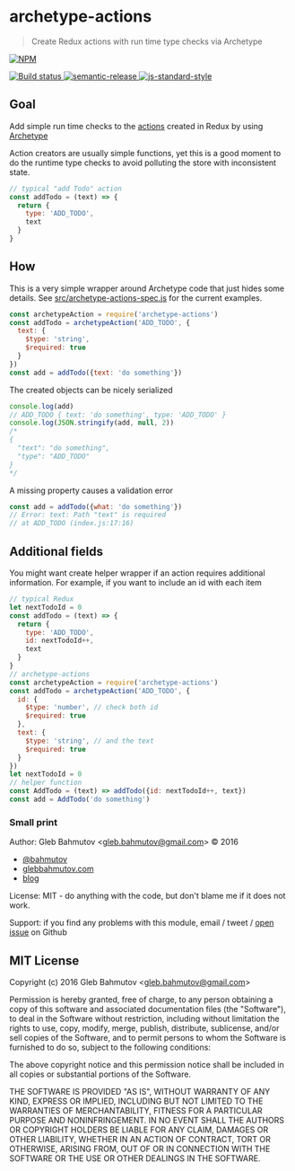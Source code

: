 # archetype-actions

> Create Redux actions with run time type checks via Archetype

[![NPM][npm-icon] ][npm-url]

[![Build status][ci-image] ][ci-url]
[![semantic-release][semantic-image] ][semantic-url]
[![js-standard-style][standard-image]][standard-url]

## Goal

Add simple run time checks to the
[actions](http://redux.js.org/docs/basics/Actions.html)
created in Redux by using
[Archetype](https://github.com/vkarpov15/archetype-js#readme)

Action creators are usually simple functions, yet this is a good moment to do
the runtime type checks to avoid polluting the store with inconsistent state.

```js
// typical "add Todo" action
const addTodo = (text) => {
  return {
    type: 'ADD_TODO',
    text
  }
}
```

## How

This is a very simple wrapper around Archetype code that just hides some
details. See [src/archetype-actions-spec.js](src/archetype-actions-spec.js)
for the current examples.

```js
const archetypeAction = require('archetype-actions')
const addTodo = archetypeAction('ADD_TODO', {
  text: {
    $type: 'string',
    $required: true
  }
})
const add = addTodo({text: 'do something'})
```

The created objects can be nicely serialized

```js
console.log(add)
// ADD_TODO { text: 'do something', type: 'ADD_TODO' }
console.log(JSON.stringify(add, null, 2))
/*
{
  "text": "do something",
  "type": "ADD_TODO"
}
*/
```

A missing property causes a validation error

```js
const add = addTodo({what: 'do something'})
// Error: text: Path "text" is required
// at ADD_TODO (index.js:17:16)
```

## Additional fields

You might want create helper wrapper if an action requires additional
information. For example, if you want to include an id with each item

```js
// typical Redux
let nextTodoId = 0
const addTodo = (text) => {
  return {
    type: 'ADD_TODO',
    id: nextTodoId++,
    text
  }
}
// archetype-actions
const archetypeAction = require('archetype-actions')
const addTodo = archetypeAction('ADD_TODO', {
  id: {
    $type: 'number', // check both id
    $required: true
  },
  text: {
    $type: 'string', // and the text
    $required: true
  }
})
let nextTodoId = 0
// helper function
const AddTodo = (text) => addTodo({id: nextTodoId++, text})
const add = AddTodo('do something')
```

### Small print

Author: Gleb Bahmutov &lt;gleb.bahmutov@gmail.com&gt; &copy; 2016

* [@bahmutov](https://twitter.com/bahmutov)
* [glebbahmutov.com](http://glebbahmutov.com)
* [blog](http://glebbahmutov.com/blog)


License: MIT - do anything with the code, but don't blame me if it does not work.

Support: if you find any problems with this module, email / tweet /
[open issue](https://github.com/bahmutov/archetype-actions/issues) on Github

## MIT License

Copyright (c) 2016 Gleb Bahmutov &lt;gleb.bahmutov@gmail.com&gt;

Permission is hereby granted, free of charge, to any person
obtaining a copy of this software and associated documentation
files (the "Software"), to deal in the Software without
restriction, including without limitation the rights to use,
copy, modify, merge, publish, distribute, sublicense, and/or sell
copies of the Software, and to permit persons to whom the
Software is furnished to do so, subject to the following
conditions:

The above copyright notice and this permission notice shall be
included in all copies or substantial portions of the Software.

THE SOFTWARE IS PROVIDED "AS IS", WITHOUT WARRANTY OF ANY KIND,
EXPRESS OR IMPLIED, INCLUDING BUT NOT LIMITED TO THE WARRANTIES
OF MERCHANTABILITY, FITNESS FOR A PARTICULAR PURPOSE AND
NONINFRINGEMENT. IN NO EVENT SHALL THE AUTHORS OR COPYRIGHT
HOLDERS BE LIABLE FOR ANY CLAIM, DAMAGES OR OTHER LIABILITY,
WHETHER IN AN ACTION OF CONTRACT, TORT OR OTHERWISE, ARISING
FROM, OUT OF OR IN CONNECTION WITH THE SOFTWARE OR THE USE OR
OTHER DEALINGS IN THE SOFTWARE.

[npm-icon]: https://nodei.co/npm/archetype-actions.svg?downloads=true
[npm-url]: https://npmjs.org/package/archetype-actions
[ci-image]: https://travis-ci.org/bahmutov/archetype-actions.svg?branch=master
[ci-url]: https://travis-ci.org/bahmutov/archetype-actions
[semantic-image]: https://img.shields.io/badge/%20%20%F0%9F%93%A6%F0%9F%9A%80-semantic--release-e10079.svg
[semantic-url]: https://github.com/semantic-release/semantic-release
[standard-image]: https://img.shields.io/badge/code%20style-standard-brightgreen.svg
[standard-url]: http://standardjs.com/
